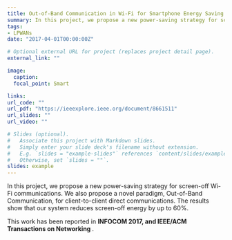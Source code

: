 ```yaml
---
title: Out-of-Band Communication in Wi-Fi for Smartphone Energy Saving
summary: In this project, we propose a new power-saving strategy for screen-off Wi-Fi communications.
tags:
- LPWANs
date: "2017-04-01T00:00:00Z"

# Optional external URL for project (replaces project detail page).
external_link: ""

image:
  caption:
  focal_point: Smart

links:
url_code: ""
url_pdf: "https://ieeexplore.ieee.org/document/8661511"
url_slides: ""
url_video: ""

# Slides (optional).
#   Associate this project with Markdown slides.
#   Simply enter your slide deck's filename without extension.
#   E.g. `slides = "example-slides"` references `content/slides/example-slides.md`.
#   Otherwise, set `slides = ""`.
slides: example
---
```


In this project, we propose a new power-saving strategy for screen-off Wi-Fi communications. We also propose a novel paradigm, Out-of-Band Communication, for client-to-client direct communications. The results show that our system reduces screen-off energy by up to 60%.

This work has been reported in  <strong> INFOCOM 2017, and IEEE/ACM Transactions on Networking </strong>. 

